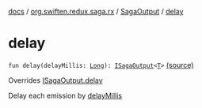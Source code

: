 [docs](../../index.md) / [org.swiften.redux.saga.rx](../index.md) / [SagaOutput](index.md) / [delay](./delay.md)

# delay

`fun delay(delayMillis: `[`Long`](https://kotlinlang.org/api/latest/jvm/stdlib/kotlin/-long/index.html)`): `[`ISagaOutput`](../../org.swiften.redux.saga.common/-i-saga-output/index.md)`<`[`T`](index.md#T)`>` [(source)](https://github.com/protoman92/KotlinRedux/tree/master/common/common-rx-saga/src/main/kotlin/org/swiften/redux/saga/rx/RxSaga.kt#L66)

Overrides [ISagaOutput.delay](../../org.swiften.redux.saga.common/-i-saga-output/delay.md)

Delay each emission by [delayMillis](../../org.swiften.redux.saga.common/-i-saga-output/delay.md#org.swiften.redux.saga.common.ISagaOutput$delay(kotlin.Long)/delayMillis)

